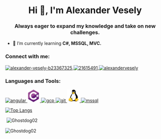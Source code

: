 <h1 align="center">Hi 👋, I'm Alexander Vesely</h1>
<h3 align="center">Always eager to expand my knowledge and take on new challenges.</h3>

- 🌱 I’m currently learning **C#, MSSQL, MVC.**

<h3 align="left">Connect with me:</h3>
<p align="left">
    <a href="https://www.linkedin.com/in/alexander-vesely-b23367325/" target="blank">
        <img align="center" src="https://raw.githubusercontent.com/rahuldkjain/github-profile-readme-generator/master/src/images/icons/Social/linked-in-alt.svg" alt="alexander-vesely-b23367325" height="30" width="40" />
    </a>
    <a href="https://stackoverflow.com/users/21615491" target="blank">
        <img align="center" src="https://raw.githubusercontent.com/rahuldkjain/github-profile-readme-generator/master/src/images/icons/Social/stack-overflow.svg" alt="21615491" height="30" width="40" />
    </a>
    <a href="https://www.leetcode.com/alexandervesely" target="blank">
        <img align="center" src="https://raw.githubusercontent.com/rahuldkjain/github-profile-readme-generator/master/src/images/icons/Social/leet-code.svg" alt="alexandervesely" height="30" width="40" />
    </a>
</p>

<h3 align="left">Languages and Tools:</h3>
<p align="left"> 
    <a href="https://angular.io" target="_blank" rel="noreferrer"> 
        <img src="https://angular.io/assets/images/logos/angular/angular.svg" alt="angular" width="40" height="40"/> </a> <a href="https://www.w3schools.com/cs/" target="_blank" rel="noreferrer"> <img src="https://raw.githubusercontent.com/devicons/devicon/master/icons/csharp/csharp-original.svg" alt="csharp" width="40" height="40"/> 
    </a> 
    <a href="https://cloud.google.com" target="_blank" rel="noreferrer"> 
        <img src="https://www.vectorlogo.zone/logos/google_cloud/google_cloud-icon.svg" alt="gcp" width="40" height="40"/> 
    </a> 
    <a href="https://git-scm.com/" target="_blank" rel="noreferrer"> 
        <img src="https://www.vectorlogo.zone/logos/git-scm/git-scm-icon.svg" alt="git" width="40" height="40"/> 
    </a> 
    <a href="https://www.linux.org/" target="_blank" rel="noreferrer"> 
        <img src="https://raw.githubusercontent.com/devicons/devicon/master/icons/linux/linux-original.svg" alt="linux" width="40" height="40"/> 
    </a> 
    <a href="https://www.microsoft.com/en-us/sql-server" target="_blank" rel="noreferrer"> 
        <img src="[https://www.google.com/url?sa=i&url=https%3A%2F%2Fairbyte.com%2Fconnectors%2Fmssql-sql-server&psig=AOvVaw22SJa-l4e7TFURmIhXHLIp&ust=1729879758834000&source=images&cd=vfe&opi=89978449&ved=0CBQQjRxqFwoTCMiRnLbOp4kDFQAAAAAdAAAAABAE](https://assets-global.website-files.com/6064b31ff49a2d31e0493af1/63a5752c581f4d6558272fef_mssql.svg)" alt="mssql" width="40" height="40"/> 
    </a> 
</p>

[![Top Langs](https://github-readme-stats.vercel.app/api/top-langs/?username=Ghostdog02&layout=compact)](https://github.com/Ghostdog02/github-readme-stats)

<p>&nbsp;<img align="center" src="https://github-readme-stats.vercel.app/api?username=Ghostdog02&show_icons=true&locale=en" alt="Ghostdog02" /></p>

<p><img align="center" src="https://github-readme-streak-stats.herokuapp.com/?user=Ghostdog02&" alt="Ghostdog02" /></p>
